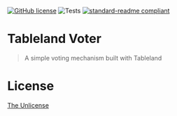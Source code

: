 [![GitHub license](https://img.shields.io/github/license/tablelandnetwork/example-voter.svg?style=popout-square)](./LICENSE)
![Tests](https://github.com/tablelandnetwork/example-voter/workflows/Test/badge.svg)
[![standard-readme compliant](https://img.shields.io/badge/readme%20style-standard-brightgreen.svg?style=popout-square)](https://github.com/RichardLitt/standard-readme)

# Tableland Voter

> A simple voting mechanism built with Tableland

# License

[The Unlicense](LICENSE)
